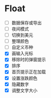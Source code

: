 # Float

- [ ] 数据保存或导出
- [ ] 夜间模式
- [ ] 切换到美元
- [ ] 整理颜色
- [ ] 自定义币种
- [x] 画输入光标
- [x] 移除时的弹窗提示
- [x] 排序
- [x] 首页提示正在加载
- [x] 设置涨跌颜色
- [x] 隐藏数字
- [x] 调整文字大小
